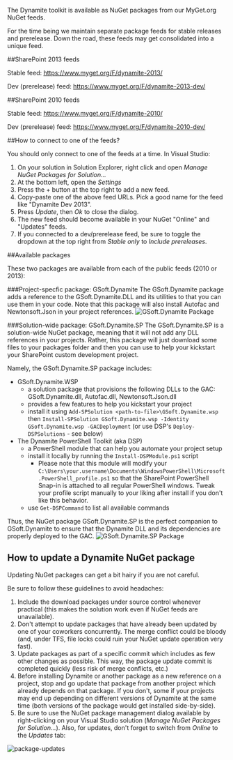 The Dynamite toolkit is available as NuGet packages from our MyGet.org NuGet feeds. 

For the time being we maintain separate package feeds for stable releases and prerelease. Down the road, these feeds may get consolidated into a unique feed.

##SharePoint 2013 feeds

Stable feed: https://www.myget.org/F/dynamite-2013/

Dev (prerelease) feed: https://www.myget.org/F/dynamite-2013-dev/

##SharePoint 2010 feeds

Stable feed: https://www.myget.org/F/dynamite-2010/

Dev (prerelease) feed: https://www.myget.org/F/dynamite-2010-dev/

##How to connect to one of the feeds?

You should only connect to one of the feeds at a time. In Visual Studio:

1. On your solution in Solution Explorer, right click and open *Manage NuGet Packages for Solution...*
2. At the bottom left, open the *Settings*
3. Press the + button at the top right to add a new feed.
4. Copy-paste one of the above feed URLs. Pick a good name for the feed like "Dynamite Dev 2013".
5. Press *Update*, then *Ok* to close the dialog.
6. The new feed should become available in your NuGet "Online" and "Updates" feeds.
7. If you connected to a dev/prerelease feed, be sure to toggle the dropdown at the top right from *Stable only* to *Include prereleases*.

##Available packages

These two packages are available from each of the public feeds (2010 or 2013):

###Project-specfic package: GSoft.Dynamite
The GSoft.Dynamite package adds a reference to the GSoft.Dynamite.DLL and its utilities to that you can use them in your code. Note that this package will also install Autofac and Newtonsoft.Json in your project references.
![GSoft.Dynamite Package](http://i.imgur.com/5qcWXpl.png)

###Solution-wide package: GSoft.Dynamite.SP
The GSoft.Dynamite.SP is a solution-wide NuGet package, meaning that it will not add any DLL references in your projects. Rather, this package will just download some files to your packages folder and then you can use to help your kickstart your SharePoint custom development project.

Namely, the GSoft.Dynamite.SP package includes:
* GSoft.Dynamite.WSP
    * a solution package that provisions the following DLLs to the GAC: GSoft.Dynamite.dll, Autofac.dll, Newtonsoft.Json.dll
    * provides a few features to help you kickstart your project
    * install it using ```Add-SPSolution <path-to-file>\GSoft.Dynamite.wsp``` then ```Install-SPSolution GSoft.Dynamite.wsp -Identity GSoft.Dynamite.wsp -GACDeployment``` (or use DSP's ```Deploy-DSPSolutions``` - see below)
* The Dynamite PowerShell Toolkit (aka DSP)
    * a PowerShell module that can help you automate your project setup
    * install it locally by running the ```Install-DSPModule.ps1``` script
        * Please note that this module will modify your ```C:\Users\your.username\Documents\WindowsPowerShell\Microsoft.PowerShell_profile.ps1``` so that the SharePoint PowerShell Snap-in is attached to all regular PowerShell windows. Tweak your profile script manually to your liking after install if you don't like this behavior.
    * use ```Get-DSPCommand``` to list all available commands

Thus, the NuGet package GSoft.Dynamite.SP is the perfect companion to GSoft.Dynamite to ensure that the Dynamite DLL and its dependencies are properly deployed to the GAC.
![GSoft.Dynamite.SP Package](http://i.imgur.com/dxcbsXW.png)

## How to update a Dynamite NuGet package
Updating NuGet packages can get a bit hairy if you are not careful.

Be sure to follow these guidelines to avoid headaches:

1. Include the download packages under source control whenever practical (this makes the solution work even if NuGet feeds are unavailable).
2. Don't attempt to update packages that have already been updated by one of your coworkers concurrently. The merge conflict could be bloody (and, under TFS, file locks could ruin your NuGet update operation very fast). 
3. Update packages as part of a specific commit which includes as few other changes as possible. This way, the package update commit is completed quickly (less risk of merge conflicts, etc.)
4. Before installing Dynamite or another package as a new reference on a project, stop and go update that package from another project which already depends on that package. If you don't, some if your projects may end up depending on different versions of Dynamite at the same time (both versions of the package would get installed side-by-side).
5. Be sure to use the NuGet package management dialog available by right-clicking on your Visual Studio solution (*Manage NuGet Packages for Solution...*). Also, for updates, don't forget to switch from *Online* to the *Updates* tab:

![package-updates](http://i.imgur.com/p5aTiuD.png)

